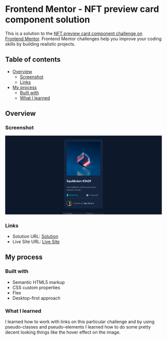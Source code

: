 # Frontend Mentor - NFT preview card component solution

This is a solution to the [NFT preview card component challenge on Frontend Mentor](https://www.frontendmentor.io/challenges/nft-preview-card-component-SbdUL_w0U). Frontend Mentor challenges help you improve your coding skills by building realistic projects. 


## Table of contents

- [Overview](#overview)
  - [Screenshot](#screenshot)
  - [Links](#links)
- [My process](#my-process)
  - [Built with](#built-with)
  - [What I learned](#what-i-learned)


## Overview

### Screenshot

![](screenshot.png)

### Links

- Solution URL: [Solution](https://github.com/codeinnit92/nft-preview-card-component-challenge/)
- Live Site URL: [Live Site](https://codeinnit92.github.io/nft-preview-card-component-challenge/)

## My process

### Built with

- Semantic HTML5 markup
- CSS custom properties
- Flex
- Desktop-first approach

### What I learned 

I learned how to work with links on this particular challenge and by using pseudo-classes and pseudo-elements I learned how to do some pretty decent looking things like the hover effect on the image.




